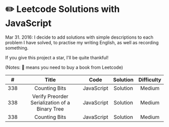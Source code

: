 # :pencil2: Leetcode Solutions with JavaScript

Mar 31. 2016: I decide to add solutions with simple descriptions to each problem I have solved, to practise my writing English, as well as recording something.

If you give this project a star, I'll be quite thankful!

(Notes: :blue_book: means you need to buy a book from Leetcode)

| # | Title | Code | Solution | Difficulty |
|:---:|:---:|:---:|:---:|:---:|
| 338 | Counting Bits | JavaScript | Solution | Medium |
| 338 | Verify Preorder Serialization of a Binary Tree | JavaScript | Solution | Medium |
| 338 | Counting Bits | JavaScript | Solution | Medium |
